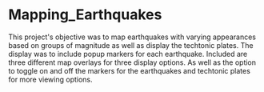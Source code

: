 # Mapping_Earthquakes

  This project's objective was to map earthquakes with varying appearances based on groups of magnitude as well as display the techtonic plates.  The display was to include popup markers for each earthquake. Included are three different map overlays for three display options.  As well as the option to toggle on and off the markers for the earthquakes and techtonic plates for more viewing options.

